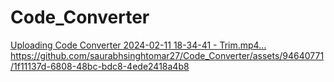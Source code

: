 # Code_Converter
[Uploading Code Converter 2024-02-11 18-34-41 - Trim.mp4…](https://github.com/saurabhsinghtomar27/Code_Converter/assets/94640771/1f11137d-6808-48bc-bdc8-4ede2418a4b8)https://github.com/saurabhsinghtomar27/Code_Converter/assets/94640771/1f11137d-6808-48bc-bdc8-4ede2418a4b8
